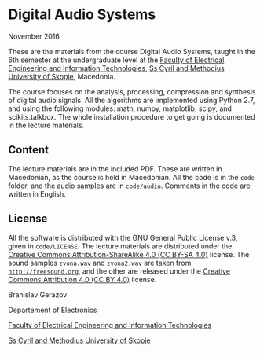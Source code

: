 # Digital Audio Systems
November 2016

These are the materials from the course Digital Audio Systems, taught in the 6th semester at the undergraduate level at the [Faculty of Electrical Engineering and Information Technologies](http://feit.ukim.edu.mk), [Ss Cyril and Methodius University of Skopje](http://ukim.edu.mk/), Macedonia. 

The course focuses on the analysis, processing, compression and synthesis of digital audio signals. All the algorithms are implemented using Python 2.7, and using the following modules: math, numpy, matplotlib, scipy, and scikits.talkbox. The whole installation procedure to get going is documented in the lecture materials.


Content
-------

The lecture materials are in the included PDF. These are written in Macedonian, as the course is held in Macedonian. All the code is in the `code` folder, and the audio samples are in `code/audio`. Comments in the code are written in English. 


License
-------
All the software is distributed with the GNU General Public License v.3, given in `code/LICENSE`. The lecture materials are distributed under the [Creative Commons Attribution-ShareAlike 4.0 (CC BY-SA 4.0)](https://creativecommons.org/licenses/by-sa/4.0/) license. The sound samples `zvona.wav` and `zvona2.wav` are taken from [`http://freesound.org`](http://freesound.org), and the other are released under the [Creative Commons Attribution 4.0 (CC BY 4.0)](http://creativecommons.org/licenses/by/4.0/)  license.



Branislav Gerazov

Departement of Electronics

[Faculty of Electrical Engineering and Information Technologies](http://feit.ukim.edu.mk)

[Ss Cyril and Methodius University of Skopje](http://ukim.edu.mk/)
